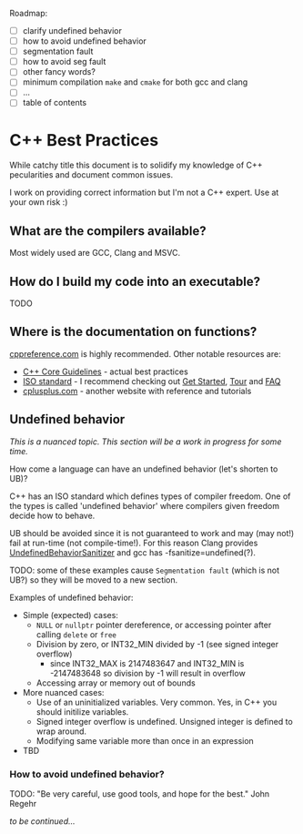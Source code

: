 Roadmap:
- [ ] clarify undefined behavior
- [ ] how to avoid undefined behavior
- [ ] segmentation fault
- [ ] how to avoid seg fault
- [ ] other fancy words?
- [ ] minimum compilation `make` and `cmake` for both gcc and clang
- [ ] ...
- [ ] table of contents

C++ Best Practices
==================
While catchy title this document is to solidify my knowledge of C++ pecularities and document common issues.

I work on providing correct information but I'm not a C++ expert. Use at your own risk :)

## What are the compilers available?
Most widely used are GCC, Clang and MSVC.

## How do I build my code into an executable?
TODO

## Where is the documentation on functions?
[cppreference.com](https://cppreference.com) is highly recommended.
Other notable resources are:
- [C++ Core Guidelines](http://isocpp.github.io/CppCoreGuidelines/CppCoreGuidelines) - actual best practices
- [ISO standard](https://isocpp.org) - I recommend checking out [Get Started](https://isocpp.org/get-started), [Tour](https://isocpp.org/tour) and [FAQ](https://isocpp.org/faq)
- [cplusplus.com](https://cplusplus.com) - another website with reference and tutorials

## Undefined behavior
*This is a nuanced topic. This section will be a work in progress for some time.*

How come a language can have an undefined behavior (let's shorten to UB)?

C++ has an ISO standard which defines types of compiler freedom. One of the types is called 'undefined behavior' where compilers given freedom decide how to behave.

UB should be avoided since it is not guaranteed to work and may (may not!) fail at run-time (not compile-time!).
For this reason Clang provides [UndefinedBehaviorSanitizer](https://clang.llvm.org/docs/UndefinedBehaviorSanitizer.html) and gcc has -fsanitize=undefined(?).

TODO: some of these examples cause `Segmentation fault` (which is not UB?) so they will be moved to a new section.

Examples of undefined behavior:
- Simple (expected) cases:
    - `NULL` or `nullptr` pointer dereference, or accessing pointer after calling `delete` or `free`
    - Division by zero, or INT32_MIN divided by -1 (see signed integer overflow)
        - since INT32_MAX is 2147483647 and INT32_MIN is -2147483648 so division by -1 will result in overflow
    - Accessing array or memory out of bounds
- More nuanced cases:
    - Use of an uninitialized variables. Very common. Yes, in C++ you should initilize variables.
    - Signed integer overflow is undefined. Unsigned integer is defined to wrap around.
    - Modifying same variable more than once in an expression
- TBD

### How to avoid undefined behavior?
TODO: "Be very careful, use good tools, and hope for the best." John Regehr

*to be continued...*
